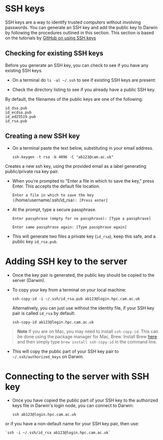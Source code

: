 # SSH keys

SSH keys are a way to identify trusted computers without involving passwords. You can generate an SSH key and add the public key to Darwin by following the procedures outlined in this section. This section is based on the tutorials by [GitHub on using SSH keys](https://help.github.com/categories/ssh/)

## Checking for existing SSH keys

Before you generate an SSH key, you can check to see if you have any existing SSH keys.

* On a terminal do `ls -al ~/.ssh` to see if existing SSH keys are present:

* Check the directory listing to see if you already have a public SSH key.

By default, the filenames of the public keys are one of the following:

    id_dsa.pub
    id_ecdsa.pub
    id_ed25519.pub
    id_rsa.pub

## Creating a new SSH key

* On a terminal paste the text below, substituting in your email address.

    `ssh-keygen -t rsa -b 4096 -C "ab123@cam.ac.uk"`

Creates a new ssh key, using the provided email as a label generating public/private rsa key pair.

* When you're prompted to "Enter a file in which to save the key," press Enter. This accepts the default file location.

     `Enter a file in which to save the key (`/home/username/.ssh/id_rsa`): [Press enter]`

* At the prompt, type a secure passphrase.

     `Enter passphrase (empty for no passphrase): [Type a passphrase]`

     `Enter same passphrase again: [Type passphrase again]`

* This will generate two files a private key (`id_rsa`), keep this safe, and a public key `id_rsa.pub`. 


# Adding SSH key to the server
* Once the key pair is generated, the public key should be copied to the server (Darwin). 

* To copy your key from a terminal on your local machine:

  `ssh-copy-id -i ~/.ssh/id_rsa.pub ab123@login.hpc.cam.ac.uk`
 
  Alternatively, you can just use without the identity file, if your SSH key pair is called `id_rsa` by default:

  `ssh-copy-id ab123@login.hpc.cam.ac.uk`

> **Note** If you are on Mac, you may need to install `ssh-copy-id`. This can be done using the package manager for Mac, Brew. Install Brew [here](http://brew.sh/) and then simply type `brew install ssh-copy-id` in the command line.

* This will copy the public part of your SSH key pair to `~/.ssh/authorized_keys` on Darwin.

# Connecting to the server with SSH key
* Once you have copied the public part of your SSH key to the authorized keys file in Darwin's login node, you can connect to Darwin:

    `ssh ab123@login.hpc.cam.ac.uk`

or if you have a non-default name for your SSH key pair, then use:

    `ssh -i ~/.ssh/id_rsa ab123@login.hpc.cam.ac.uk`

